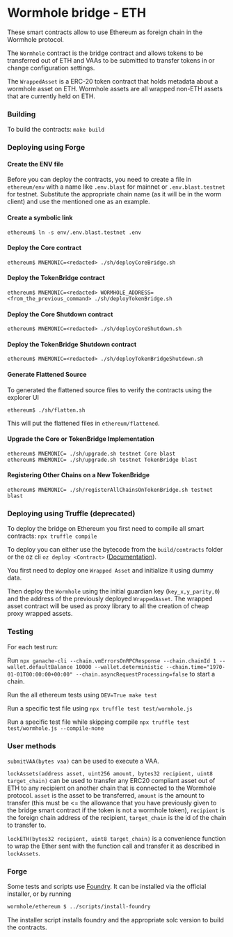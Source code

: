 # Wormhole bridge - ETH

These smart contracts allow to use Ethereum as foreign chain in the Wormhole protocol.

The `Wormhole` contract is the bridge contract and allows tokens to be transferred out of ETH and VAAs to be submitted
to transfer tokens in or change configuration settings.

The `WrappedAsset` is a ERC-20 token contract that holds metadata about a wormhole asset on ETH. Wormhole assets are all
wrapped non-ETH assets that are currently held on ETH.

### Building

To build the contracts:
`make build`

### Deploying using Forge

#### Create the ENV file

Before you can deploy the contracts, you need to create a file in `ethereum/env` with a name like `.env.blast` for mainnet
or `.env.blast.testnet` for testnet. Substitute the appropriate chain name (as it will be in the worm client) and use the
mentioned one as an example.

#### Create a symbolic link

```shell
ethereum$ ln -s env/.env.blast.testnet .env
```

#### Deploy the Core contract

```shell
ethereum$ MNEMONIC=<redacted> ./sh/deployCoreBridge.sh
```

#### Deploy the TokenBridge contract

```shell
ethereum$ MNEMONIC=<redacted> WORMHOLE_ADDRESS=<from_the_previous_command> ./sh/deployTokenBridge.sh
```

#### Deploy the Core Shutdown contract

```shell
ethereum$ MNEMONIC=<redacted> ./sh/deployCoreShutdown.sh
```

#### Deploy the TokenBridge Shutdown contract

```shell
ethereum$ MNEMONIC=<redacted> ./sh/deployTokenBridgeShutdown.sh
```

#### Generate Flattened Source

To generated the flattened source files to verify the contracts using the explorer UI

```shell
ethereum$ ./sh/flatten.sh
```

This will put the flattened files in `ethereum/flattened`.

#### Upgrade the Core or TokenBridge Implementation

```shell
ethereum$ MNEMONIC= ./sh/upgrade.sh testnet Core blast
ethereum$ MNEMONIC= ./sh/upgrade.sh testnet TokenBridge blast
```

#### Registering Other Chains on a New TokenBridge

```shell
ethereum$ MNEMONIC= ./sh/registerAllChainsOnTokenBridge.sh testnet blast
```

### Deploying using Truffle (deprecated)

To deploy the bridge on Ethereum you first need to compile all smart contracts:
`npx truffle compile`

To deploy you can either use the bytecode from the `build/contracts` folder or the oz cli `oz deploy <Contract>`
([Documentation](https://docs.openzeppelin.com/learn/deploying-and-interacting)).

You first need to deploy one `Wrapped Asset` and initialize it using dummy data.

Then deploy the `Wormhole` using the initial guardian key (`key_x,y_parity,0`) and the address of the previously deployed
`WrappedAsset`. The wrapped asset contract will be used as proxy library to all the creation of cheap proxy wrapped
assets.

### Testing

For each test run:

Run `npx ganache-cli --chain.vmErrorsOnRPCResponse --chain.chainId 1 --wallet.defaultBalance 10000 --wallet.deterministic --chain.time="1970-01-01T00:00:00+00:00" --chain.asyncRequestProcessing=false` to start a chain.

Run the all ethereum tests using `DEV=True make test`

Run a specific test file using `npx truffle test test/wormhole.js`

Run a specific test file while skipping compile `npx truffle test test/wormhole.js --compile-none`

### User methods

`submitVAA(bytes vaa)` can be used to execute a VAA.

`lockAssets(address asset, uint256 amount, bytes32 recipient, uint8 target_chain)` can be used
to transfer any ERC20 compliant asset out of ETH to any recipient on another chain that is connected to the Wormhole
protocol. `asset` is the asset to be transferred, `amount` is the amount to transfer (this must be <= the allowance that
you have previously given to the bridge smart contract if the token is not a wormhole token), `recipient` is the foreign
chain address of the recipient, `target_chain` is the id of the chain to transfer to.

`lockETH(bytes32 recipient, uint8 target_chain)` is a convenience function to wrap the Ether sent with the function call
and transfer it as described in `lockAssets`.

### Forge

Some tests and scripts use [Foundry](https://getfoundry.sh/). It can be installed via the official installer, or by running

```sh
wormhole/ethereum $ ../scripts/install-foundry
```

The installer script installs foundry and the appropriate solc version to build the contracts.
